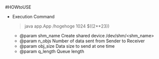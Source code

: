 #HOWtoUSE
- Execution Command
    > java app.App /hogehoge 1024 $((2**23))

     * @param shm_name Create shared device /dev/shm/<shm_name>
     * @param n_objs   Number of data sent from Sender to Receiver
     * @param obj_size Data size to send at one time
     * @param q_length Queue length
